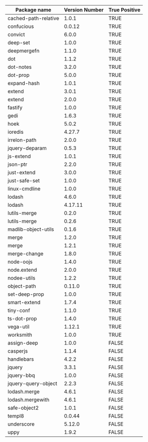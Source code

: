 
| Package name         | Version Number | True Positive |
|----------------------|----------------|---------------|
| cached-path-relative | 1.0.1          |      TRUE     |
| confucious           | 0.0.12         |      TRUE     |
| convict              | 6.0.0          |      TRUE     |
| deep-set             | 1.0.0          |      TRUE     |
| deepmergefn          | 1.1.0          |      TRUE     |
| dot                  | 1.1.2          |      TRUE     |
| dot-notes            | 3.2.0          |      TRUE     |
| dot-prop             | 5.0.0          |      TRUE     |
| expand-hash          | 1.0.1          |      TRUE     |
| extend               | 3.0.1          |      TRUE     |
| extend               | 2.0.0          |      TRUE     |
| fastify              | 1.0.0          |      TRUE     |
| gedi                 | 1.6.3          |      TRUE     |
| hoek                 | 5.0.2          |      TRUE     |
| ioredis              | 4.27.7         |      TRUE     |
| irrelon-path         | 2.0.0          |      TRUE     |
| jquery-deparam       | 0.5.3          |      TRUE     |
| js-extend            | 1.0.1          |      TRUE     |
| json-ptr             | 2.2.0          |      TRUE     |
| just-extend          | 3.0.0          |      TRUE     |
| just-safe-set        | 1.0.0          |      TRUE     |
| linux-cmdline        | 1.0.0          |      TRUE     |
| lodash               | 4.6.0          |      TRUE     |
| lodash               | 4.17.11        |      TRUE     |
| lutils-merge         | 0.2.0          |      TRUE     |
| lutils-merge         | 0.2.6          |      TRUE     |
| madlib-object-utils  | 0.1.6          |      TRUE     |
| merge                | 1.2.0          |      TRUE     |
| merge                | 1.2.1          |      TRUE     |
| merge-change         | 1.8.0          |      TRUE     |
| node-oojs            | 1.4.0          |      TRUE     |
| node.extend          | 2.0.0          |      TRUE     |
| nodee-utils          | 1.2.2          |      TRUE     |
| object-path          | 0.11.0         |      TRUE     |
| set-deep-prop        | 1.0.0          |      TRUE     |
| smart-extend         | 1.7.4          |      TRUE     |
| tiny-conf            | 1.1.0          |      TRUE     |
| ts-dot-prop          | 1.4.0          |      TRUE     |
| vega-util            | 1.12.1         |      TRUE     |
| worksmith            | 1.0.0          |      TRUE     |
| assign-deep          | 1.0.0          |     FALSE     |
| casperjs             | 1.1.4          |     FALSE     |
| handlebars           | 4.2.2          |     FALSE     |
| jquery               | 3.3.1          |     FALSE     |
| jquery-bbq           | 1.0.0          |     FALSE     |
| jquery-query-object  | 2.2.3          |     FALSE     |
| lodash.merge         | 4.6.1          |     FALSE     |
| lodash.mergewith     | 4.6.1          |     FALSE     |
| safe-object2         | 1.0.1          |     FALSE     |
| templ8               | 0.0.44         |     FALSE     |
| underscore           | 5.12.0         |     FALSE     |
| uppy                 | 1.9.2          |     FALSE     |
